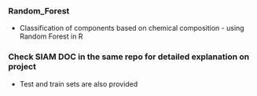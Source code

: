### Random_Forest
* Classification of components based on chemical composition - using Random Forest in R

### Check SIAM DOC in the same repo for detailed explanation on project 
* Test and train sets are also provided
